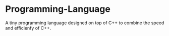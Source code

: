 # Programming-Language
A tiny programming language designed on top of C++ to combine the speed and efficienfy of C++.

